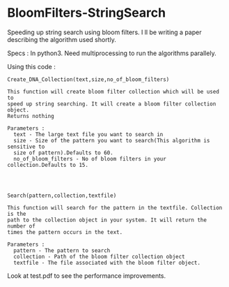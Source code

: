 # BloomFilters-StringSearch
Speeding up string search using bloom filters. 
I ll be writing a paper describing the algorithm used shortly.

Specs : In python3. Need multiprocessing to run the algorithms parallely.

Using this code : 
 
  
    Create_DNA_Collection(text,size,no_of_bloom_filters)
    
    This function will create bloom filter collection which will be used to 
    speed up string searching. It will create a bloom filter collection object.
    Returns nothing
   
    Parameters : 
      text - The large text file you want to search in 
      size - Size of the pattern you want to search(This algorithm is sensitive to
      size of pattern).Defaults to 60.
      no_of_bloom_filters - No of bloom filters in your collection.Defaults to 15.
  

  
  
    Search(pattern,collection,textfile)
    
    This function will search for the pattern in the textfile. Collection is the 
    path to the collection object in your system. It will return the number of 
    times the pattern occurs in the text.
    
    Parameters : 
      pattern - The pattern to search
      collection - Path of the bloom filter collection object
      textfile - The file associated with the bloom filter object.
  
  
  
Look at test.pdf to see the performance improvements.
